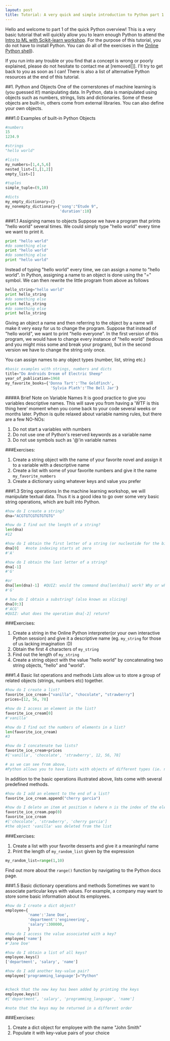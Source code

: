 ```yaml
---
layout: post
title: Tutorial: A very quick and simple introduction to Python part 1
---
```

Hello and welcome to part 1 of the quick Python overview! This
is a very basic tutorial that will quickly allow you to learn enough Python to
attend the [Intro to ML with Scikit-learn workshop](http://www.meetup.com/Women-in-Data/events/216552592/). For the purpose
of this tutorial, you do not have to install Python. You can do all of the exercises
in the [Online Python shell](http://repl.it/languages/Python)).



If you run into any trouble or you find that a concept is wrong or
poorly explained, please do not hesitate to contact me
at [removed[]]. I'll try to get back to you as soon as I can!
There is also a list of alternative Python resources at the end of this
tutorial.

##1. Python and Objects
One of the cornerstones of machine learning is (you guessed it!) manipulating
data. In Python, data is manipulated using objects such as numbers, strings,
lists and dictionaries. Some of these objects are built-in, others come
from external libraries. You can also define your own objects.

###1.0 Examples of built-in Python Objects

```python
#numbers
15
1234.9

#strings
"hello world"

#lists
my_numbers=[1,4,5,6]
nested_list=[1,[1,2]]
empty_list=[]

#tuples
simple_tuple=(9,10)

#dicts
my_empty_dictionary={}
my_nonempty_dictionary={'song':"Etude 9",
                        'duration':10}

```

###1.1 Assigning names to objects
Suppose we have a program that prints "hello world"
several times. We could simply type "hello world"
every time we want to print it.

```python
print "hello world"
#do something else
print "hello world"
#do something else
print "hello world"
```

Instead of typing "hello world" every time, we can assign
a *name* to "hello world". In Python, assigning a name to an
object is done using the "=" symbol. We can then
rewrite the little program from above as follows

```python
hello_string="hello world"
print hello_string
#do something else
print hello_string
#do something else
print hello_string
```

Giving an object a name and then referring to the object by a name will
make it very easy for us to change the program. Suppose that instead
of "hello world", we want to print "hello everyone". In the
first version of this program, we would have to change
every instance of "hello world" (tedious and you might miss some and
break your program), but in the second version we have to change the
string only once.

You can assign names
to any object types (number, list, string etc.)

```python
#basic examples with strings, numbers and dicts
title="Do Androids Dream of Electric Sheep"
year_of_publication=1968
my_favorite_books={'Donna Tart':'The Goldfinch',
                    'Sylvia Plath':'The Bell Jar'}
```

####A Brief Note on Variable Names
It is good practice to give you variables descriptive names. This
will save you from having a 'WTF is this thing here' moment
when you come back to your code several weeks or months later.
Python is quite relaxed about variable naming rules, but
there are a few NO-NOs:

1. Do not start a variables with numbers
2. Do not use one of Python's reserved keywords as a variable name
3. Do not use symbols such as '@'in variable names


###Exercises:
1. Create a string object with the name of your favorite novel and assign
it to a variable with a descriptive name
2. Create a list with some of your favorite numbers and give it the name
`my_favorite_numbers`
3. Create a dictionary using whatever keys and value you prefer


###1.3 String operations
In the machine learning workshop, we will manipulate textual data.
Thus it is a good idea to go over some very basic string operations, which
are built into Python.

```python
#how do I create a string?
dna="ACGTGTCGTGTGTGTG"

#how do I find out the length of a string?
len(dna)
#12

#how do I obtain the first letter of a string (or nucleotide for the biologists among us!)
dna[0]   #note indexing starts at zero
#'A'

#how do I obtain the last letter of a string?
dna[-1]
#'G'

#or
dna[len(dna)-1]  #QUIZ: would the command dna[len(dna)] work? Why or why not?
#'G'

# how do I obtain a substring? (also known as slicing)
dna[0:3]
#'ACG'
#QUIZ: what does the operation dna[-2] return?
```

###Exercises:
1. Create a string in the Online Python interpreter(or your own interactive
  Python session) and give it a descriptive name (eg. `my_string` for
    those of us lacking imagination :D)
2. Obtain the first 4 characters of `my_string`
3. Find out the length of `my_string`
4. Create a string object with the value "hello world" by concatenating
two string objects, "hello" and "world".


###1.4 Basic list operations and methods
Lists allow us to store a group of related objects (strings, numbers etc)
together.

```python
#how do I create a list?
favorite_ice_cream=["vanilla", "chocolate", "strawberry"]
prices=[12, 56, 78]

#how do I access an element in the list?
favorite_ice_cream[0]
#'vanilla'

#how do I find out the numbers of elements in a list?
len(favorite_ice_cream)
#3

#how do I concatenate two lists?
favorite_ice_cream+prices
#['vanilla', 'chocolate', 'strawberry', 12, 56, 78]

# as we can see from above,
#Python allows you to have lists with objects of different types (ie. numbers and strings)
```
In addition to the basic operations illustrated above, lists come
with several predefined methods.

```python
#how do I add an element to the end of a list?
favorite_ice_cream.append("cherry garcia")

#how do I delete an item at position n (where n is the index of the element you want to delete)?
favorite_ice_cream.pop(0)
favorite_ice_cream
#['chocolate', 'strawberry', 'cherry garcia']
#the object 'vanilla' was deleted from the list
```

###Exercises:
1. Create a list with your favorite desserts and give it a meaningful name
2. Print the length of `my_random_list` given by the expression
```python
my_random_list=range(1,10)
```
Find out more about the `range()` function by navigating to the Python
docs page.


###1.5 Basic dictionary operations and methods
Sometimes we want to associate particular keys with values.
For example, a company may want to store some basic information
about its employees.

```python
#how do I create a dict object?
employee={
          'name':'Jane Doe',
          'department':'engineering',
          'salary':300000,
          }
#how do I access the value associated with a key?
employee['name']
#'Jane Doe'

#how do I obtain a list of all keys?
employee.keys()
['department', 'salary', 'name']

#how do I add another key-value pair?
employee['programming_language']="Python"


#check that the new key has been added by printing the keys
employee.keys()
#['department', 'salary', 'programming_language', 'name']

#note that the keys may be returned in a different order
```
###Exercises:
1. Create a dict object for employee with the name "John Smith"
2. Populate it with key-value pairs of your choice

